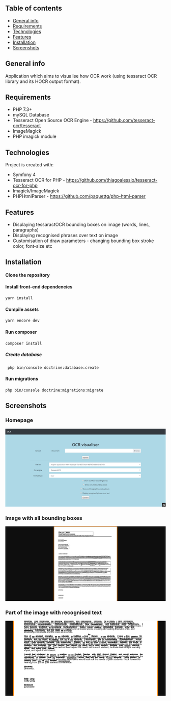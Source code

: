## Table of contents
* [General info](#general-info)
* [Requirements](#requirements)
* [Technologies](#technologies)
* [Features](#features)
* [Installation](#installation)
* [Screenshots](#screenshots)

## General info
Application which aims to visualise how OCR work (using tessaract OCR library and its HOCR output format).

## Requirements
* PHP 7.3+
* mySQL Database
* Tesseract Open Source OCR Engine - https://github.com/tesseract-ocr/tesseract
* ImageMagick
* PHP imagick module
	
## Technologies
Project is created with:
* Symfony 4
* Tesseract OCR for PHP - https://github.com/thiagoalessio/tesseract-ocr-for-php
* Imagick/ImageMagick
* PHPHtmlParser - https://github.com/paquettg/php-html-parser

## Features
* Displaying tessaractOCR bounding boxes on image (words, lines, paragraphs)
* Displaying recognised phrases over text on image
* Customisation of draw parameters - changing bounding box stroke color, font-size etc

## Installation
#### Clone the repository
#### Install front-end dependencies
```
yarn install
```
#### Compile assets
```
yarn encore dev
```
#### Run composer
```
composer install
```
##### Create database
```
 php bin/console doctrine:database:create
```
#### Run migrations
```
php bin/console doctrine:migrations:migrate
```

## Screenshots

### Homepage
![Main page](public/img/screen1.png)
### Image with all bounding boxes
![Single news page](public/img/screen2.png)
### Part of the image with recognised text
![Comments section](public/img/screen3.png)
